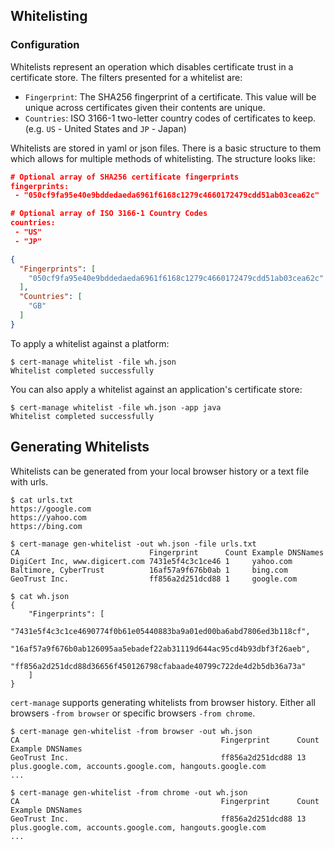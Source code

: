 ## Whitelisting

### Configuration

Whitelists represent an operation which disables certificate trust in a certificate store. The filters presented for a whitelist are:

- `Fingerprint`: The SHA256 fingerprint of a certificate. This value will be unique across certificates given their contents are unique.
- `Countries`: ISO 3166-1 two-letter country codes of certificates to keep. (e.g. `US` - United States and `JP` - Japan)

Whitelists are stored in yaml or json files. There is a basic structure to them which allows for multiple methods of whitelisting. The structure looks like:

```json
# Optional array of SHA256 certificate fingerprints
fingerprints:
 - "050cf9fa95e40e9bddedaeda6961f6168c1279c4660172479cdd51ab03cea62c"

# Optional array of ISO 3166-1 Country Codes
countries:
 - "US"
 - "JP"
```

```json
{
  "Fingerprints": [
    "050cf9fa95e40e9bddedaeda6961f6168c1279c4660172479cdd51ab03cea62c"
  ],
  "Countries": [
    "GB"
  ]
}
```

To apply a whitelist against a platform:

```
$ cert-manage whitelist -file wh.json
Whitelist completed successfully
```

You can also apply a whitelist against an application's certificate store:

```
$ cert-manage whitelist -file wh.json -app java
Whitelist completed successfully
```


## Generating Whitelists

Whitelists can be generated from your local browser history or a text file with urls.

```
$ cat urls.txt
https://google.com
https://yahoo.com
https://bing.com

$ cert-manage gen-whitelist -out wh.json -file urls.txt
CA                             Fingerprint      Count Example DNSNames
DigiCert Inc, www.digicert.com 7431e5f4c3c1ce46 1     yahoo.com
Baltimore, CyberTrust          16af57a9f676b0ab 1     bing.com
GeoTrust Inc.                  ff856a2d251dcd88 1     google.com

$ cat wh.json
{
    "Fingerprints": [
        "7431e5f4c3c1ce4690774f0b61e05440883ba9a01ed00ba6abd7806ed3b118cf",
        "16af57a9f676b0ab126095aa5ebadef22ab31119d644ac95cd4b93dbf3f26aeb",
        "ff856a2d251dcd88d36656f450126798cfabaade40799c722de4d2b5db36a73a"
    ]
}
```

`cert-manage` supports generating whitelists from browser history. Either all browsers `-from browser` or specific browsers `-from chrome`.

```
$ cert-manage gen-whitelist -from browser -out wh.json
CA                                             Fingerprint      Count Example DNSNames
GeoTrust Inc.                                  ff856a2d251dcd88 13    plus.google.com, accounts.google.com, hangouts.google.com
...

$ cert-manage gen-whitelist -from chrome -out wh.json
CA                                             Fingerprint      Count Example DNSNames
GeoTrust Inc.                                  ff856a2d251dcd88 13    plus.google.com, accounts.google.com, hangouts.google.com
...
```
